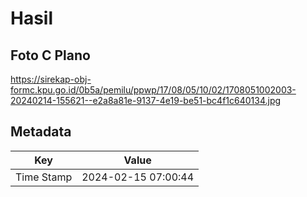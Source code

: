 # Hasil

## Foto C Plano

https://sirekap-obj-formc.kpu.go.id/0b5a/pemilu/ppwp/17/08/05/10/02/1708051002003-20240214-155621--e2a8a81e-9137-4e19-be51-bc4f1c640134.jpg


## Metadata

| Key        | Value               |
| ---------- | ------------------- |
| Time Stamp | 2024-02-15 07:00:44 |



